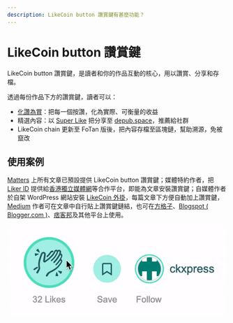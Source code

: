 ```yaml
---
description: LikeCoin button 讚賞鍵有甚麼功能？
---
```


# LikeCoin button 讚賞鍵

LikeCoin button 讚賞鍵，是讀者和你的作品互動的核心，用以讚賞、分享和存檔。

透過每份作品下方的讚賞鍵，讀者可以：

* [化讚為賞](../liker-land/like.md)：把每一個按讚，化為實際、可衡量的收益
* 精選內容：以 [Super Like](../liker-land/superlike.md) 把分享至 [depub.space](../depub.space/)，推薦給社群
* LikeCoin chain 更新至 FoTan 版後，把內容存檔至區塊鏈，幫助溯源，免被竄改

## 使用案例

[Matters](https://matters.news) 上所有文章已預設提供 LikeCoin button 讚賞鍵；媒體特約作者，把 [Liker ID](../liker-id/) 提供給[香港獨立媒體網](https://www.inmediahk.net/)等合作平台，即能為文章安裝讚賞鍵；自媒體作者於自架 WordPress 網站安裝 [LikeCoin 外掛](https://zh-hk.wordpress.org/plugins/likecoin/)，每篇文章下方便自動加上讚賞鍵，[Medium](https://medium.com) 作者可在文章中自行貼上讚賞鍵鏈結，也可在[方格子](https://vocus.cc/)、[Blogspot ( Blogger.com )](https://www.blogger.com/)、[痞客邦](https://appmarket.pixnet.tw/#!/addon/1331)及其他平台上使用。‌

![讚賞鍵操作](../../.gitbook/assets/superlike.gif)
